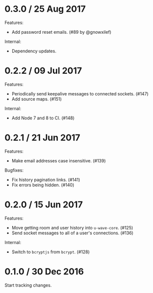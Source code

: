 # 0.3.0 / 25 Aug 2017

Features:

 * Add password reset emails. (#89 by @gnowxilef)

Internal:

 * Dependency updates.

# 0.2.2 / 09 Jul 2017

Features:

 * Periodically send keepalive messages to connected sockets. (#147)
 * Add source maps. (#151)

Internal:

 * Add Node 7 and 8 to CI. (#148)

# 0.2.1 / 21 Jun 2017

Features:

 * Make email addresses case insensitive. (#139)

Bugfixes:

 * Fix history pagination links. (#141)
 * Fix errors being hidden. (#140)

# 0.2.0 / 15 Jun 2017

Features:

 * Move getting room and user history into `u-wave-core`. (#125)
 * Send socket messages to all of a user's connections. (#136)

Internal:

 * Switch to `bcryptjs` from `bcrypt`. (#128)

# 0.1.0 / 30 Dec 2016

Start tracking changes.
